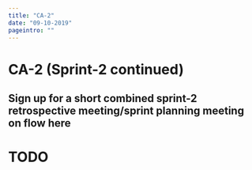 ```yaml
---
title: "CA-2"
date: "09-10-2019"
pageintro: ""
---
```

         
# CA-2 (Sprint-2 continued)


## Sign up for a short combined sprint-2 retrospective meeting/sprint planning meeting on flow here
# TODO
